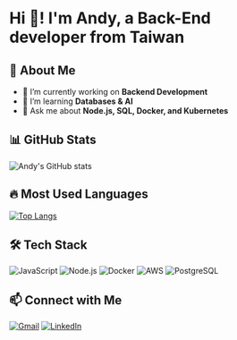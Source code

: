 # Hi 👋! I'm Andy, a Back-End developer from Taiwan

## 🚀 About Me
- 🔭 I’m currently working on **Backend Development**
- 🌱 I’m learning **Databases & AI**
- 💬 Ask me about **Node.js, SQL, Docker, and Kubernetes**

## 📊 GitHub Stats
![Andy's GitHub stats](https://github-readme-stats.vercel.app/api?username=onlyjackfrost&show_icons=true&theme=dark)

## 🔥 Most Used Languages
[![Top Langs](https://github-readme-stats.vercel.app/api/top-langs/?username=onlyjackfrost&layout=compact&theme=dark)](https://github.com/anuraghazra/github-readme-stats)

## 🛠️ Tech Stack
![JavaScript](https://img.shields.io/badge/-JavaScript-F7DF1E?style=flat-square&logo=javascript&logoColor=black)
![Node.js](https://img.shields.io/badge/-Node.js-339933?style=flat-square&logo=node.js&logoColor=white)
![Docker](https://img.shields.io/badge/-Docker-2496ED?style=flat-square&logo=docker&logoColor=white)
![AWS](https://img.shields.io/badge/-AWS-FF9900?style=flat-square&logo=amazonaws&logoColor=white)
![PostgreSQL](https://img.shields.io/badge/-PostgreSQL-336791?style=flat-square&logo=postgresql&logoColor=white)

## 📫 Connect with Me
[![Gmail](https://img.shields.io/badge/-Gmail-D14836?style=flat-square&logo=gmail&logoColor=white)](mailto:onlyjackfrost@gmail.com)
[![LinkedIn](https://img.shields.io/badge/-LinkedIn-0077B5?style=flat-square&logo=linkedin&logoColor=white)]([https://www.linkedin.com/in/your-profile](https://www.linkedin.com/in/hsiang-pu-yen-00371716a/))
